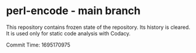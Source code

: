 # perl-encode - main branch

This repository contains frozen state of the repository.
Its history is cleared. It is used only for static code
analysis with Codacy.

Commit Time: 1695170975